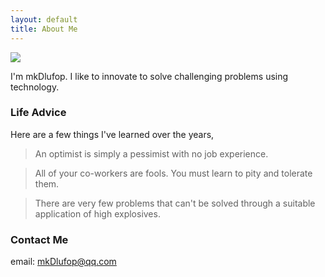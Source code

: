 ```yaml
---
layout: default
title: About Me
---
```


<img class="profile-picture" src="{{site.baseurl}}/{{site.profile-picture}}">

I'm mkDlufop. I like to innovate to solve challenging problems using technology. 

### Life Advice
Here are a few things I've learned over the years,
> An optimist is simply a pessimist with no job experience.

> All of your co-workers are fools. You must learn to pity and tolerate them.

> There are very few problems that can't be solved through a suitable application of high explosives.

### Contact Me
email: mkDlufop@qq.com
